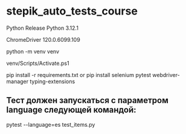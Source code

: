# stepik_auto_tests_course

Python Release Python 3.12.1

ChromeDriver 120.0.6099.109

python -m venv venv

venv/Scripts/Activate.ps1

pip install -r requirements.txt
    or
pip install selenium pytest webdriver-manager typing-extensions

## Тест должен запускаться с параметром language следующей командой:
pytest --language=es test_items.py